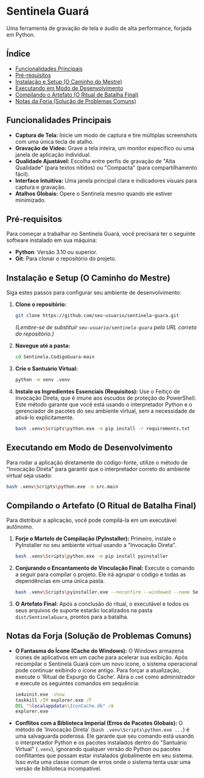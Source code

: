 # Sentinela Guará

Uma ferramenta de gravação de tela e áudio de alta performance, forjada em Python.

## Índice

- [Funcionalidades Principais](#funcionalidades-principais)
- [Pré-requisitos](#pré-requisitos)
- [Instalação e Setup (O Caminho do Mestre)](#instalação-e-setup-o-caminho-do-mestre)
- [Executando em Modo de Desenvolvimento](#executando-em-modo-de-desenvolvimento)
- [Compilando o Artefato (O Ritual de Batalha Final)](#compilando-o-artefato-o-ritual-de-batalha-final)
- [Notas da Forja (Solução de Problemas Comuns)](#notas-da-forja-solução-de-problemas-comuns)

## Funcionalidades Principais

- **Captura de Tela:** Inicie um modo de captura e tire múltiplas screenshots com uma única tecla de atalho.
- **Gravação de Vídeo:** Grave a tela inteira, um monitor específico ou uma janela de aplicação individual.
- **Qualidade Ajustável:** Escolha entre perfis de gravação de "Alta Qualidade" (para textos nítidos) ou "Compacta" (para compartilhamento fácil).
- **Interface Intuitiva:** Uma janela principal clara e indicadores visuais para captura e gravação.
- **Atalhos Globais:** Opere o Sentinela mesmo quando ele estiver minimizado.

## Pré-requisitos

Para começar a trabalhar no Sentinela Guará, você precisará ter o seguinte software instalado em sua máquina:

- **Python**: Versão 3.10 ou superior.
- **Git**: Para clonar o repositório do projeto.

## Instalação e Setup (O Caminho do Mestre)

Siga estes passos para configurar seu ambiente de desenvolvimento:

1.  **Clone o repositório:**
    ```bash
    git clone https://github.com/seu-usuario/sentinela-guara.git
    ```
    *(Lembre-se de substituir `seu-usuario/sentinela-guara` pela URL correta do repositório.)*

2.  **Navegue até a pasta:**
    ```bash
    cd Sentinela.CodigoGuara-main
    ```

3.  **Crie o Santuário Virtual:**
    ```bash
    python -m venv .venv
    ```

4.  **Instale os Ingredientes Essenciais (Requisitos):**
    Use o Feitiço de Invocação Direta, que é imune aos escudos de proteção do PowerShell. Este método garante que você está usando o interpretador Python e o gerenciador de pacotes do seu ambiente virtual, sem a necessidade de ativá-lo explicitamente.
    ```bash
    bash .venv\Scripts\python.exe -m pip install -r requirements.txt
    ```

## Executando em Modo de Desenvolvimento

Para rodar a aplicação diretamente do código-fonte, utilize o método de "Invocação Direta" para garantir que o interpretador correto do ambiente virtual seja usado:

```bash
bash .venv\Scripts\python.exe -m src.main
```

## Compilando o Artefato (O Ritual de Batalha Final)

Para distribuir a aplicação, você pode compilá-la em um executável autônomo.

1.  **Forje o Martelo de Compilação (PyInstaller):**
    Primeiro, instale o PyInstaller no seu ambiente virtual usando a "Invocação Direta".
    ```bash
    bash .venv\Scripts\python.exe -m pip install pyinstaller
    ```

2.  **Conjurando o Encantamento de Vinculação Final:**
    Execute o comando a seguir para compilar o projeto. Ele irá agrupar o código e todas as dependências em uma única pasta.
    ```bash
    bash .venv\Scripts\pyinstaller.exe --noconfirm --windowed --name SentinelaGuara --icon="assets/sentinela.ico" --add-data "assets;assets/" src/main.py
    ```

3.  **O Artefato Final:**
    Após a conclusão do ritual, o executável e todos os seus arquivos de suporte estarão localizados na pasta `dist/SentinelaGuara`, prontos para a batalha.

## Notas da Forja (Solução de Problemas Comuns)

-   **O Fantasma do Ícone (Cache do Windows):**
    O Windows armazena ícones de aplicativos em um cache para acelerar sua exibição. Após recompilar o Sentinela Guará com um novo ícone, o sistema operacional pode continuar exibindo o ícone antigo. Para forçar a atualização, execute o 'Ritual de Expurgo do Cache'. Abra o `cmd` como administrador e execute os seguintes comandos em sequência:
    ```cmd
    ie4uinit.exe -show
    taskkill /IM explorer.exe /F
    DEL "%localappdata%\IconCache.db" /A
    explorer.exe
    ```

-   **Conflitos com a Biblioteca Imperial (Erros de Pacotes Globais):**
    O método de 'Invocação Direta' (`bash .venv\Scripts\python.exe ...`) é uma salvaguarda poderosa. Ele garante que seu comando está usando o interpretador Python e os pacotes instalados dentro do "Santuário Virtual" (`.venv`), ignorando qualquer versão do Python ou pacotes conflitantes que possam estar instalados globalmente em seu sistema. Isso evita uma classe comum de erros onde o sistema tenta usar uma versão de biblioteca incompatível.

